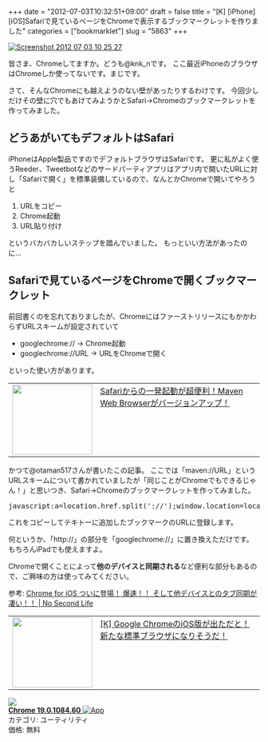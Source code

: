 +++
date = "2012-07-03T10:32:51+09:00"
draft = false
title = "[K] [iPhone][iOS]Safariで見ているページをChromeで表示するブックマークレットを作りました"
categories = ["bookmarklet"]
slug = "5863"
+++

<div class="center"><a href="http://knk-n.com.s3-website-ap-northeast-1.amazonaws.com/images/2012/07/screenshot_2012-07-03_10.25.27.jpg"><img src="http://knk-n.com.s3-website-ap-northeast-1.amazonaws.com/images/2012/07/screenshot_2012-07-03_10.25.27.jpg" alt="Screenshot 2012 07 03 10 25 27" title="screenshot_2012-07-03_10.25.27.jpg" border="0" width="" height="" /></a></div>

皆さま、Chromeしてますか。どうも@knk_nです。
ここ最近iPhoneのブラウザはChromeしか使ってないです。まじです。

さて、そんなChromeにも越えようのない壁があったりするわけです。
今回少しだけその壁に穴でもあけてみようかとSafari→Chromeのブックマークレットを作ってみました。<!--more--><h2>どうあがいてもデフォルトはSafari</h2>
iPhoneはApple製品ですのでデフォルトブラウザはSafariです。
更に私がよく使うReeder、Tweetbotなどのサードパーティアプリはアプリ内で開いたURLに対し「Safariで開く」を標準装備しているので、なんとかChromeで開いてやろうと
<ol>
<li>URLをコピー</li>
<li>Chrome起動</li>
<li>URL貼り付け</li>
</ol>
というバカバカしいステップを踏んでいました。
もっといい方法があったのに…

<h2>Safariで見ているページをChromeで開くブックマークレット</h2>
前回書くのを忘れておりましたが、ChromeにはファーストリリースにもかかわらずURLスキームが設定されていて
<ul>
<li>googlechrome://  → Chrome起動</li>
<li>googlechrome://URL → URLをChromeで開く</li>
</ul>
といった使い方があります。

<table width="100%"><td valign="top" width="160"><a href="http://diwao.com/2011/09/safarimaven-web-browser.html" target="_blank"><img border="0" src="http://capture.heartrails.com/160x140/border?http://diwao.com/2011/09/safarimaven-web-browser.html" alt="" width="160" height="140" /></a></td><td valign="top"><a  href="http://diwao.com/2011/09/safarimaven-web-browser.html" target="_blank">Safariからの一発起動が超便利！Maven Web Browserがバージョンアップ！</a><script type="text/javascript">var url = "http://diwao.com/2011/09/safarimaven-web-browser.html";</script><script src="http://api.b.st-hatena.com/entry.count?url=http://diwao.com/2011/09/safarimaven-web-browser.html&callback=hatebTxt"></script>
</td></table>
かつて@otaman517さんが書いたこの記事。
ここでは「maven://URL」というURLスキームについて書かれていましたが「同じことがChromeでもできるじゃん！」と思いつき、Safari→Chromeのブックマークレットを作ってみました。
<pre class="brush:js;">
javascript:a=location.href.split('://');window.location=location.href.replace(a[0],'googlechrome');
</pre>
これをコピーしてテキトーに追加したブックマークのURLに登録します。

何というか、「http://」の部分を「googlechrome://」に置き換えただけです。
もちろんiPadでも使えますよ。

Chromeで開くことによって<strong>他のデバイスと同期される</strong>など便利な部分もあるので、ご興味の方は使ってみてください。

参考: <a  href="http://www.ttcbn.net/no_second_life/archives/23982" target="_blank">Chrome for iOS ついに登場！ 爆速！！ そして他デバイスとのタブ同期が凄い！！ | No Second Life</a><script type="text/javascript">var url = "http://www.ttcbn.net/no_second_life/archives/23982";</script><script src="http://api.b.st-hatena.com/entry.count?url=http://www.ttcbn.net/no_second_life/archives/23982&callback=hatebTxt"></script>
<table width="100%"><td valign="top" width="160"><a href="http://knk-n.com/2012/06/29/google-chrome-iphone/" target="_blank"><img border="0" src="http://capture.heartrails.com/160x140/border?http://knk-n.com/2012/06/29/google-chrome-iphone/" alt="" width="160" height="140" /></a></td><td valign="top"><a  href="http://knk-n.com/2012/06/29/google-chrome-iphone/" target="_blank">[K] Google ChromeのiOS版が出ただと！ 新たな標準ブラウザになりそうだ！</a><script type="text/javascript">var url = "http://knk-n.com/2012/06/29/google-chrome-iphone/";</script><script src="http://api.b.st-hatena.com/entry.count?url=http://knk-n.com/2012/06/29/google-chrome-iphone/&callback=hatebTxt"></script>
</td></table>

<table class="appstorehelper"><a href="http://itunes.apple.com/jp/app/chrome/id535886823?mt=8&uo=4" rel="nofollow" target="_blank"><img class="appstorehelper_appicn" src="http://a4.mzstatic.com/us/r1000/083/Purple/v4/73/f3/c5/73f3c5b2-e4fe-6d27-78a3-8bfe172ee9fc/owDbNMXqwkLZaQGxTG2Tug-temp-upload.vdxyyzzi.png" /></a><div class="appstorehelper_text"><a href="http://itunes.apple.com/jp/app/chrome/id535886823?mt=8&uo=4" rel="nofollow" target="_blank"><b>Chrome 19.0.1084.60</b> <img alt="App" src="http://ax.phobos.apple.com.edgesuite.net/ja_jp/images/web/linkmaker/badge_appstore-sm.gif" style="vertical-align: text-bottom;" /></b></a><br />カテゴリ: ユーティリティ<br />価格: 無料<br clear="all" /></div>
</table>
